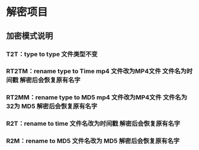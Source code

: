 # 解密项目 
## 加密模式说明
### T2T：type to type 文件类型不变
### RT2TM：rename type to Time mp4 文件改为MP4文件 文件名为时间戳 解密后会恢复原有名字
### RT2MM：rename type to MD5 mp4 文件改为MP4文件 文件名为 32为 MD5 解密后会恢复原有名字
### R2T：rename to time 文件名改为时间戳  解密后会恢复原有名字 
### R2M：rename to MD5  文件名改为 MD5 解密后会恢复原有名字
### 

